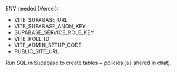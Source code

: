 
ENV needed (Vercel):
- VITE_SUPABASE_URL
- VITE_SUPABASE_ANON_KEY
- SUPABASE_SERVICE_ROLE_KEY
- VITE_POLL_ID
- VITE_ADMIN_SETUP_CODE
- PUBLIC_SITE_URL

Run SQL in Supabase to create tables + policies (as shared in chat).
